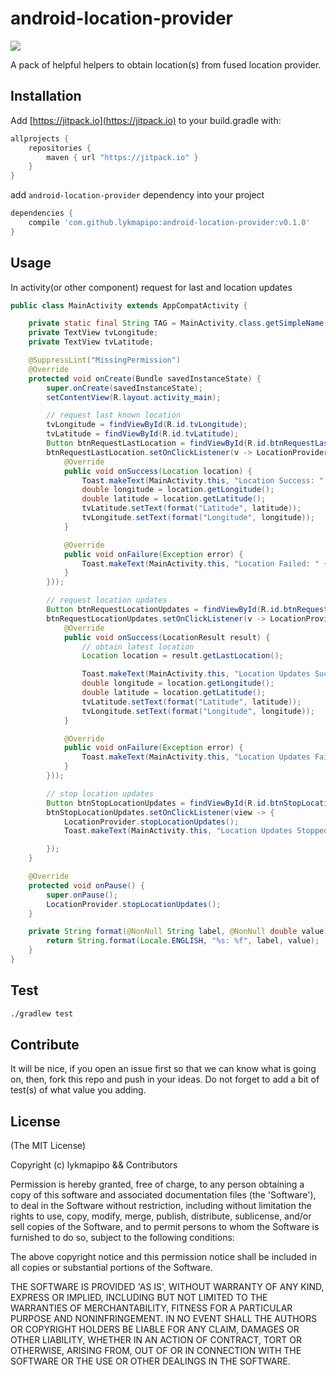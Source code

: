 android-location-provider
=========================

[![](https://jitpack.io/v/lykmapipo/android-location-provider.svg)](https://jitpack.io/#lykmapipo/android-location-provider)

A pack of helpful helpers to obtain location(s) from fused location provider.

## Installation
Add [https://jitpack.io](https://jitpack.io) to your build.gradle with:
```gradle
allprojects {
    repositories {
        maven { url "https://jitpack.io" }
    }
}
```
add `android-location-provider` dependency into your project

```gradle
dependencies {
    compile 'com.github.lykmapipo:android-location-provider:v0.1.0'
}
```

## Usage

In activity(or other component) request for last and location updates

```java
public class MainActivity extends AppCompatActivity {

    private static final String TAG = MainActivity.class.getSimpleName();
    private TextView tvLongitude;
    private TextView tvLatitude;

    @SuppressLint("MissingPermission")
    @Override
    protected void onCreate(Bundle savedInstanceState) {
        super.onCreate(savedInstanceState);
        setContentView(R.layout.activity_main);

        // request last known location
        tvLongitude = findViewById(R.id.tvLongitude);
        tvLatitude = findViewById(R.id.tvLatitude);
        Button btnRequestLastLocation = findViewById(R.id.btnRequestLastLocation);
        btnRequestLastLocation.setOnClickListener(v -> LocationProvider.requestLastLocation(this, new LocationProvider.OnLastLocationListener() {
            @Override
            public void onSuccess(Location location) {
                Toast.makeText(MainActivity.this, "Location Success: " + location.toString(), Toast.LENGTH_SHORT).show();
                double longitude = location.getLongitude();
                double latitude = location.getLatitude();
                tvLatitude.setText(format("Latitude", latitude));
                tvLongitude.setText(format("Longitude", longitude));
            }

            @Override
            public void onFailure(Exception error) {
                Toast.makeText(MainActivity.this, "Location Failed: " + error.getMessage(), Toast.LENGTH_SHORT).show();
            }
        }));

        // request location updates
        Button btnRequestLocationUpdates = findViewById(R.id.btnRequestLocationUpdates);
        btnRequestLocationUpdates.setOnClickListener(v -> LocationProvider.requestLocationUpdates(this, new LocationProvider.OnLocationUpdatesListener() {
            @Override
            public void onSuccess(LocationResult result) {
                // obtain latest location
                Location location = result.getLastLocation();

                Toast.makeText(MainActivity.this, "Location Updates Success: " + location.toString(), Toast.LENGTH_SHORT).show();
                double longitude = location.getLongitude();
                double latitude = location.getLatitude();
                tvLatitude.setText(format("Latitude", latitude));
                tvLongitude.setText(format("Longitude", longitude));
            }

            @Override
            public void onFailure(Exception error) {
                Toast.makeText(MainActivity.this, "Location Updates Failed: " + error.getMessage(), Toast.LENGTH_SHORT).show();
            }
        }));

        // stop location updates
        Button btnStopLocationUpdates = findViewById(R.id.btnStopLocationUpdates);
        btnStopLocationUpdates.setOnClickListener(view -> {
            LocationProvider.stopLocationUpdates();
            Toast.makeText(MainActivity.this, "Location Updates Stopped Successfully", Toast.LENGTH_SHORT).show();

        });
    }

    @Override
    protected void onPause() {
        super.onPause();
        LocationProvider.stopLocationUpdates();
    }

    private String format(@NonNull String label, @NonNull double value) {
        return String.format(Locale.ENGLISH, "%s: %f", label, value);
    }
}
```


## Test
```sh
./gradlew test
```

## Contribute
It will be nice, if you open an issue first so that we can know what is going on, then, fork this repo and push in your ideas.
Do not forget to add a bit of test(s) of what value you adding.

## License

(The MIT License)

Copyright (c) lykmapipo && Contributors

Permission is hereby granted, free of charge, to any person obtaining
a copy of this software and associated documentation files (the
'Software'), to deal in the Software without restriction, including
without limitation the rights to use, copy, modify, merge, publish,
distribute, sublicense, and/or sell copies of the Software, and to
permit persons to whom the Software is furnished to do so, subject to
the following conditions:

The above copyright notice and this permission notice shall be
included in all copies or substantial portions of the Software.

THE SOFTWARE IS PROVIDED 'AS IS', WITHOUT WARRANTY OF ANY KIND,
EXPRESS OR IMPLIED, INCLUDING BUT NOT LIMITED TO THE WARRANTIES OF
MERCHANTABILITY, FITNESS FOR A PARTICULAR PURPOSE AND NONINFRINGEMENT.
IN NO EVENT SHALL THE AUTHORS OR COPYRIGHT HOLDERS BE LIABLE FOR ANY
CLAIM, DAMAGES OR OTHER LIABILITY, WHETHER IN AN ACTION OF CONTRACT,
TORT OR OTHERWISE, ARISING FROM, OUT OF OR IN CONNECTION WITH THE
SOFTWARE OR THE USE OR OTHER DEALINGS IN THE SOFTWARE.
